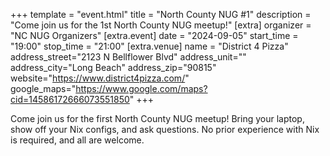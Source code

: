 +++
template = "event.html"
title = "North County NUG #1"
description = "Come join us for the 1st North County NUG meetup!"
[extra]
organizer = "NC NUG Organizers"
[extra.event]
date = "2024-09-05"
start_time = "19:00"
stop_time = "21:00"
[extra.venue]
name = "District 4 Pizza"
address_street="2123 N Bellflower Blvd"
address_unit=""
address_city="Long Beach"
address_zip="90815"
website="https://www.district4pizza.com/"
google_maps="https://www.google.com/maps?cid=14586172666073551850"
+++

Come join us for the first North County NUG meetup! Bring your laptop, show off your Nix configs, and ask questions.
No prior experience with Nix is required, and all are welcome.

